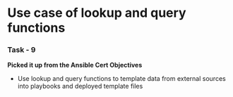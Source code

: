 # Use case of lookup and query functions

### Task - 9 
**Picked it up from the Ansible Cert Objectives**
- Use lookup and query functions to template data from external sources into playbooks and deployed template files

